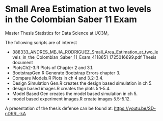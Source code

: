 # Small Area Estimation at two levels in the Colombian Saber 11 Exam
Master Thesis Statistics for Data Science at UC3M,

 The following scripts are of interest

* 388333_ANDRES_MEJIA_RODRIGUEZ_Small_Area_Estimation_at_two_levels_in_the_Colombian_Saber_11_Exam_4118651_1725016699.pdf Thesis document
* PlotsCh2-3.R Plots of Chapter 2 and 3.1.
* BootstrapGen.R Generate Bootstrap Errors chapter 3.
* Compare Models.R Plots in ch 4 and 3.2-3.4.
* Design Simulation Gen.R creates the design based simulation in ch 5.
* design based images.R creates the plots 5.1-5.4.
* Model Based Gen creates the model based simulation in ch 5.
* model based experiment images.R create images 5.5-5.12.

A presentation of the thesis defense can be found at:
https://youtu.be/SD-nDRRL-kA



